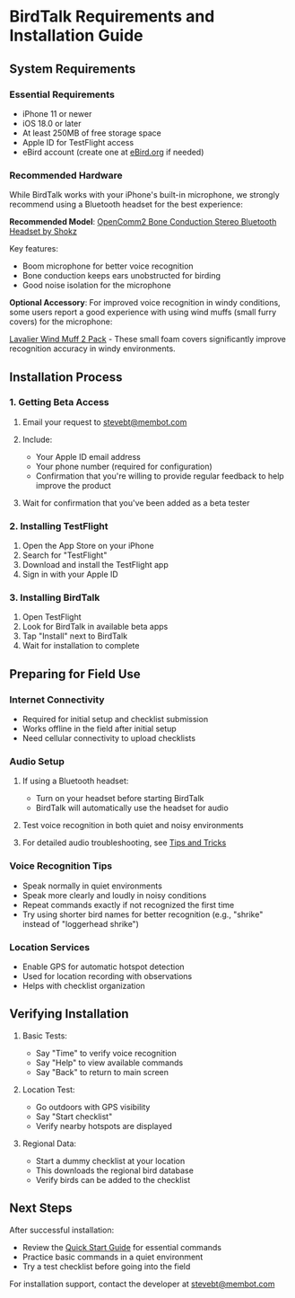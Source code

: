 # BirdTalk Requirements and Installation Guide

## System Requirements

### Essential Requirements

- iPhone 11 or newer
- iOS 18.0 or later
- At least 250MB of free storage space
- Apple ID for TestFlight access
- eBird account (create one at [eBird.org](https://ebird.org) if needed)

### Recommended Hardware

While BirdTalk works with your iPhone's built-in microphone, we strongly recommend using a Bluetooth headset for the best experience:

**Recommended Model**: [OpenComm2 Bone Conduction Stereo Bluetooth Headset by Shokz](https://www.amazon.com/SHOKZ-OpenComm2-Conduction-Headphones-Bluetooth/dp/B0C88R9FHG)

Key features:

* Boom microphone for better voice recognition
* Bone conduction keeps ears unobstructed for birding
* Good noise isolation for the microphone

**Optional Accessory**: For improved voice recognition in windy conditions, some users report a good experience with using wind muffs (small furry covers) for the microphone:

[Lavalier Wind Muff 2 Pack](https://www.amazon.com/dp/B0C88R9FHG) - These small foam covers significantly improve recognition accuracy in windy environments.

## Installation Process

### 1. Getting Beta Access

1. Email your request to [stevebt@membot.com](mailto:stevebt@membot.com)
2. Include:

    - Your Apple ID email address
    - Your phone number (required for configuration)
    - Confirmation that you're willing to provide regular feedback to help improve the product

3. Wait for confirmation that you've been added as a beta tester

### 2. Installing TestFlight

1. Open the App Store on your iPhone
2. Search for "TestFlight"
3. Download and install the TestFlight app
4. Sign in with your Apple ID

### 3. Installing BirdTalk

1. Open TestFlight
2. Look for BirdTalk in available beta apps
3. Tap "Install" next to BirdTalk
4. Wait for installation to complete

## Preparing for Field Use

### Internet Connectivity

- Required for initial setup and checklist submission
- Works offline in the field after initial setup
- Need cellular connectivity to upload checklists

### Audio Setup

1. If using a Bluetooth headset:

    - Turn on your headset before starting BirdTalk
    - BirdTalk will automatically use the headset for audio

2. Test voice recognition in both quiet and noisy environments
3. For detailed audio troubleshooting, see [Tips and Tricks](../tips-and-tricks.md#audio-equipment-tips)

### Voice Recognition Tips

- Speak normally in quiet environments
- Speak more clearly and loudly in noisy conditions
- Repeat commands exactly if not recognized the first time
- Try using shorter bird names for better recognition (e.g., "shrike" instead of "loggerhead shrike")

### Location Services

- Enable GPS for automatic hotspot detection
- Used for location recording with observations
- Helps with checklist organization

## Verifying Installation

1. Basic Tests:

    - Say "Time" to verify voice recognition
    - Say "Help" to view available commands
    - Say "Back" to return to main screen

2. Location Test:

    - Go outdoors with GPS visibility
    - Say "Start checklist"
    - Verify nearby hotspots are displayed

3. Regional Data:

    - Start a dummy checklist at your location
    - This downloads the regional bird database
    - Verify birds can be added to the checklist

## Next Steps

After successful installation:

- Review the [Quick Start Guide](../quickstart/first-session.md) for essential commands
- Practice basic commands in a quiet environment
- Try a test checklist before going into the field

For installation support, contact the developer at [stevebt@membot.com](mailto:stevebt@membot.com)
